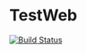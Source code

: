 # TestWeb

[![Build Status](https://kenttian.visualstudio.com/Github-Project/_apis/build/status/KentTain.TestWeb?branchName=master)](https://kenttian.visualstudio.com/Github-Project/_build/latest?definitionId=8&branchName=master)


